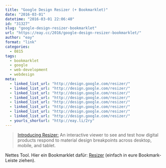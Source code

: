```yaml
---
title: "Google Design Resizer (+ Bookmarklet)"
date: "2016-03-01"
datetime: "2016-03-01 22:06:40"
id: "31327"
slug: "google-design-resizer-bookmarklet"
url: "https://eay.cc/2016/google-design-resizer-bookmarklet/"
author: "eay"
format: "link"
categories:
  - 0815
tags:
  - bookmarklet
  - google
  - web-development
  - webdesign
meta:
  - linked_list_url: "http://design.google.com/resizer/"
  - linked_list_url: "http://design.google.com/resizer/"
  - linked_list_url: "http://design.google.com/resizer/"
  - linked_list_url: "http://design.google.com/resizer/"
  - linked_list_url: "http://design.google.com/resizer/"
  - linked_list_url: "http://design.google.com/resizer/"
  - linked_list_url: "http://design.google.com/resizer/"
  - linked_list_url: "http://design.google.com/resizer/"
  - yourls_shorturl: "http://eay.li/2ry"
---
```


> [Introducing Resizer:](https://design.google.com/articles/introducing-resizer/) An interactive viewer to see and test how digital products respond to material design breakpoints across desktop, mobile, and tablet.

Nettes Tool. Hier ein Bookmarklet dafür: [Resizer](javascript:window.open('http://design.google.com/resizer/#url='+location.href);) (einfach in eure Bookmark-Leiste ziehen).
